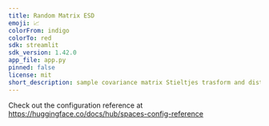 ```yaml
---
title: Random Matrix ESD
emoji: 📈
colorFrom: indigo
colorTo: red
sdk: streamlit
sdk_version: 1.42.0
app_file: app.py
pinned: false
license: mit
short_description: sample covariance matrix Stieltjes trasform and distribution
---
```


Check out the configuration reference at https://huggingface.co/docs/hub/spaces-config-reference
